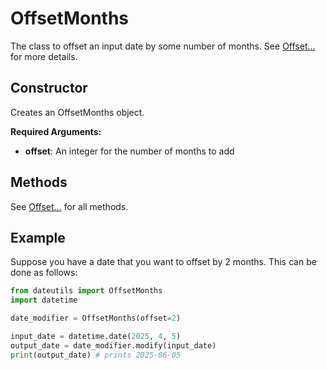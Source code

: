 # OffsetMonths

The class to offset an input date by some number of months. See [Offset...] for more details.

## Constructor

Creates an OffsetMonths object.

**Required Arguments:**

- **offset**: An integer for the number of months to add

## Methods

See [Offset...] for all methods.

## Example

Suppose you have a date that you want to offset by 2 months. This can be done as follows:

```python
from dateutils import OffsetMonths
import datetime

date_modifier = OffsetMonths(offset=2)

input_date = datetime.date(2025, 4, 5)
output_date = date_modifier.modify(input_date)
print(output_date) # prints 2025-06-05
```


[Offset...]: ./Offset

